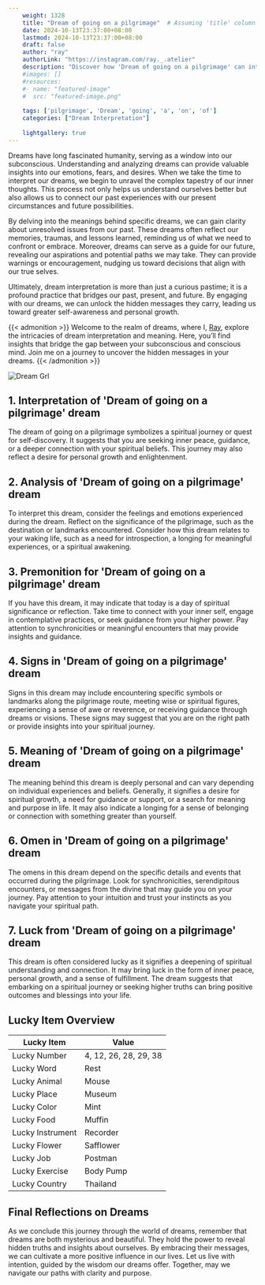 ```yaml
---
    weight: 1328
    title: "Dream of going on a pilgrimage"  # Assuming 'title' column exists
    date: 2024-10-13T23:37:00+08:00
    lastmod: 2024-10-13T23:37:00+08:00
    draft: false
    author: "ray"
    authorLink: "https://instagram.com/ray._.atelier"
    description: "Discover how 'Dream of going on a pilgrimage' can interpret your future and uncover its significant meanings in your life."
    #images: []
    #resources:
    #- name: "featured-image"
    #  src: "featured-image.png"
    
    tags: ['pilgrimage', 'Dream', 'going', 'a', 'on', 'of']
    categories: ["Dream Interpretation"]
    
    lightgallery: true
---
```

    
Dreams have long fascinated humanity, serving as a window into our subconscious. Understanding and analyzing dreams can provide valuable insights into our emotions, fears, and desires. When we take the time to interpret our dreams, we begin to unravel the complex tapestry of our inner thoughts. This process not only helps us understand ourselves better but also allows us to connect our past experiences with our present circumstances and future possibilities.

By delving into the meanings behind specific dreams, we can gain clarity about unresolved issues from our past. These dreams often reflect our memories, traumas, and lessons learned, reminding us of what we need to confront or embrace. Moreover, dreams can serve as a guide for our future, revealing our aspirations and potential paths we may take. They can provide warnings or encouragement, nudging us toward decisions that align with our true selves.

Ultimately, dream interpretation is more than just a curious pastime; it is a profound practice that bridges our past, present, and future. By engaging with our dreams, we can unlock the hidden messages they carry, leading us toward greater self-awareness and personal growth.

{{< admonition >}}
Welcome to the realm of dreams, where I, [Ray](https://instagram.com/ray._.atelier), explore the intricacies of dream interpretation and meaning. Here, you’ll find insights that bridge the gap between your subconscious and conscious mind. Join me on a journey to uncover the hidden messages in your dreams.
{{< /admonition >}}

![Dream Grl](https://cdn.pixabay.com/photo/2017/11/02/03/35/gothic-2910057_1280.jpg "Dream Grl")

## 1. Interpretation of 'Dream of going on a pilgrimage' dream
 The dream of going on a pilgrimage symbolizes a spiritual journey or quest for self-discovery. It suggests that you are seeking inner peace, guidance, or a deeper connection with your spiritual beliefs. This journey may also reflect a desire for personal growth and enlightenment.

## 2. Analysis of 'Dream of going on a pilgrimage' dream
 To interpret this dream, consider the feelings and emotions experienced during the dream. Reflect on the significance of the pilgrimage, such as the destination or landmarks encountered. Consider how this dream relates to your waking life, such as a need for introspection, a longing for meaningful experiences, or a spiritual awakening.

## 3. Premonition for 'Dream of going on a pilgrimage' dream
 If you have this dream, it may indicate that today is a day of spiritual significance or reflection. Take time to connect with your inner self, engage in contemplative practices, or seek guidance from your higher power. Pay attention to synchronicities or meaningful encounters that may provide insights and guidance.

## 4. Signs in 'Dream of going on a pilgrimage' dream
 Signs in this dream may include encountering specific symbols or landmarks along the pilgrimage route, meeting wise or spiritual figures, experiencing a sense of awe or reverence, or receiving guidance through dreams or visions. These signs may suggest that you are on the right path or provide insights into your spiritual journey.

## 5. Meaning of 'Dream of going on a pilgrimage' dream
 The meaning behind this dream is deeply personal and can vary depending on individual experiences and beliefs. Generally, it signifies a desire for spiritual growth, a need for guidance or support, or a search for meaning and purpose in life. It may also indicate a longing for a sense of belonging or connection with something greater than yourself.

## 6. Omen in 'Dream of going on a pilgrimage' dream
 The omens in this dream depend on the specific details and events that occurred during the pilgrimage. Look for synchronicities, serendipitous encounters, or messages from the divine that may guide you on your journey. Pay attention to your intuition and trust your instincts as you navigate your spiritual path.

## 7. Luck from 'Dream of going on a pilgrimage' dream
 This dream is often considered lucky as it signifies a deepening of spiritual understanding and connection. It may bring luck in the form of inner peace, personal growth, and a sense of fulfillment. The dream suggests that embarking on a spiritual journey or seeking higher truths can bring positive outcomes and blessings into your life.

## Lucky Item Overview
| Lucky Item          | Value              |
|---------------|--------------------|
| Lucky Number        | 4, 12, 26, 28, 29, 38  |
| Lucky Word          | Rest |
| Lucky Animal        | Mouse |
| Lucky Place         | Museum     |
| Lucky Color         | Mint     |
| Lucky Food          | Muffin      |
| Lucky Instrument    | Recorder |
| Lucky Flower        | Safflower    |
| Lucky Job           | Postman       |
| Lucky Exercise      | Body Pump  |
| Lucky Country       | Thailand    |


##  Final Reflections on Dreams

As we conclude this journey through the world of dreams, remember that dreams are both mysterious and beautiful. They hold the power to reveal hidden truths and insights about ourselves. By embracing their messages, we can cultivate a more positive influence in our lives. Let us live with intention, guided by the wisdom our dreams offer. Together, may we navigate our paths with clarity and purpose.

